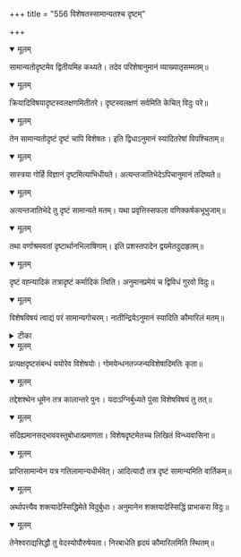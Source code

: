 +++
title = "556 विशेषतस्सामान्यतश्च दृष्टम्"

+++


<details open><summary>मूलम्</summary>

सामान्यतोदृष्टमेव द्वितीयमिह कथ्यते। तदेव परिशेषानुमानं व्याख्यातृसम्मतम्॥
</details>



<details open><summary>मूलम्</summary>

क्रियादिविषयादृष्टस्वलक्षणमितीतरे। दृष्टस्वलक्षणं सर्वमिति केचित् विदुः परे॥
</details>



<details open><summary>मूलम्</summary>

तेन सामान्यतोदृष्टं दृष्टं चापि विशेषतः। इति द्विधाऽनुमानं स्यादितरेषां विपश्चिताम्॥
</details>



<details open><summary>मूलम्</summary>

सास्त्रया गोर्हि विज्ञानं दृष्टमित्याभिधीयते। अत्यन्तजातिभेदेऽपिचानुमानं तदिष्यते॥
</details>



<details open><summary>मूलम्</summary>

अत्यन्तजातिभेदे तु दृष्टं सामान्यते मतम्। यथा प्रवृत्तिस्सफला वणिक्कर्षकभूभुजाम्॥
</details>



<details open><summary>मूलम्</summary>

तथा वर्णाश्रमवतां दृष्टार्थानभिलाषिणाम्। इति प्रशस्तपादेन द्वयमेतदुदाहृतम्॥
</details>



<details open><summary>मूलम्</summary>

दृष्टं वह्न्यादिकं तत्रादृष्टं कर्मादिकं त्विति। अनुमानप्रमेयं च द्विविधं गुरवो विदुः॥
</details>



<details open><summary>मूलम्</summary>

विशेषविषयं त्वाद्यं परं सामान्यगोचरम्। नातीन्द्रियेऽनुमानं स्यादिति कौमारिलं मतम्॥
</details>



<details><summary>टीका</summary>

श्लोक.[392]
</details>



<details open><summary>मूलम्</summary>

प्रत्यक्षदृष्टसंबन्धं ययोरेव विशेषयोः। गोमयेन्धनतज्जन्यविशेषादिमतिः कृता॥
</details>



<details open><summary>मूलम्</summary>

तद्देशश्थेन धूमेन तत्र कालान्तरे पुनः। यदाऽग्निर्बुध्यते पुंसा विशेषविषयं तु तत्॥
</details>



<details open><summary>मूलम्</summary>

संदिह्यमानसद्भाववस्तुबोधात्प्रमाणता। विशेषदृष्टमेतच्च लिखितं विन्ध्यवासिना॥
</details>



<details open><summary>मूलम्</summary>

प्राप्तिसामान्येन यत्र गतिलामान्यधीर्भवेत्। आदित्यादौ तत्र दृष्टं सामान्यमिति वार्तिकम्॥
</details>



<details open><summary>मूलम्</summary>

अर्थापत्त्यैव शक्त्यादेस्सिद्धिमेते विदुर्बुधाः। अनुमानेन शक्तयादेस्सिद्धिं प्राभाकरा विदुः॥
</details>



<details open><summary>मूलम्</summary>

तेनेश्वराद्यसिद्धौ तु वेदस्योपौरुषेयता। निरबाधेति हृदयं कौमारिलमिति स्थितम्॥
</details>


